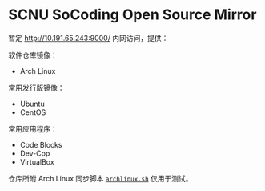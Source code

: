 # SCNU SoCoding Open Source Mirror

暂定 http://10.191.65.243:9000/ 内网访问，提供：

软件仓库镜像：
* Arch Linux

常用发行版镜像：
* Ubuntu
* CentOS

常用应用程序：
* Code Blocks
* Dev-Cpp
* VirtualBox

仓库所附 Arch Linux 同步脚本 [`archlinux.sh`](./archlinux.sh) 仅用于测试。
